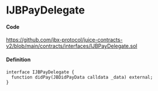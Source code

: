 # IJBPayDelegate

#### Code

https://github.com/jbx-protocol/juice-contracts-v2/blob/main/contracts/interfaces/IJBPayDelegate.sol

#### Definition

```
interface IJBPayDelegate {
  function didPay(JBDidPayData calldata _data) external;
}
```
